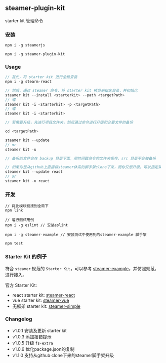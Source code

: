 ## steamer-plugin-kit

starter kit 管理命令

### 安装
```javascript
npm i -g steamerjs

npm i -g steamer-plugin-kit
```

### Usage
```javascript
// 首先，将 starter kit 进行全局安装
npm i -g stearm-react

// 然后，通过 steamer 命令，将 starter kit 拷贝到指定目录，并初始化
steamer kit --install <starterkit> --path <targetPath> 
// 或
steamer kit -i <starterkit> -p <targetPath>
// 或
steamer kit -i <starterkit>

// 若需要升级，先进行项目文件夹，然后通过命令进行升级和必要文件的备份

cd <targetPath>

steamer kit --update
// or
steamer kit -u

// 备份的文件会在 backup 目录下面，用时间戳命令的文件夹保存，src 目录不会被备份

// 如果你是从github上直接将steamer体系的脚手架clone下来，而你又想升级，可以指定某个脚手架名字，如：
steamer kit --update react
// or
steamer kit -u react

```

### 开发
```
// 将此模块链接到全局下
npm link

// 运行测试用例
npm i -g eslint // 安装eslint

npm i -g steamer-example // 安装测试中使用到的steamer-example 脚手架

npm test
```

### Starter Kit 的例子
符合 `steamer` 规范的 `Starter Kit`，可以参考 [steamer-example](https://github.com/SteamerTeam/steamer-example/)，并仿照规范，进行接入。

官方 Starter Kit:
* react starter kit: [steamer-react](https://github.com/SteamerTeam/steamer-react/)
* vue starter kit: [steamer-vue](https://github.com/SteamerTeam/steamer-vue/)
* 无框架 starter kit: [steamer-simple](https://github.com/SteamerTeam/steamer-simple/)

### Changelog
* v1.0.1 安装及更新 starter kit
* v1.0.3 添加报错提示
* v1.0.5 升级 `fs-extra`
* v1.0.6 优化package.json的复制
* v1.1.0 支持从github clone下来的steamer脚手架升级

